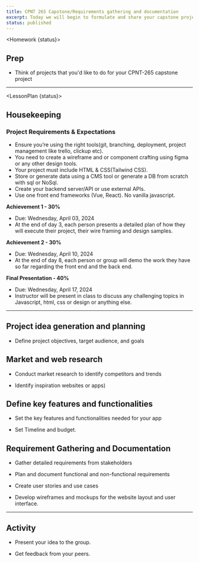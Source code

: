 ```yaml
---
title: CPNT 265 Capstone/Requirements gathering and documentation
excerpt: Today we will begin to formulate and share your capstone project ideas
status: published
---
```


<script>
	import Homework from "$lib/components/Homework.svelte";
	import LessonPlan from "$lib/components/LessonPlan.svelte";
	import Achievement from "$lib/components/Achievement.svelte";
</script>

<Homework {status}>

<h2>Prep</h2>

- Think of projects that you'd like to do for your CPNT-265 capstone project

</Homework>

---
<LessonPlan {status}>


<h2>Housekeeping</h2>

### Project Requirements & Expectations

- Ensure you’re using the right tools(git, branching, deployment, project management like trello, clickup etc).
- You need to create a wireframe and or component crafting using figma or any other design tools.
- Your project must include HTML & CSS(Tailwind CSS).
- Store or generate data using a CMS tool or generate a DB from scratch with sql or NoSql.
- Create your backend server/API or use external APIs.
- Use one front end frameworks (Vue, React). No vanilla javascript.


**Achievement 1 - 30%** 
- Due: Wednesday, April 03, 2024
- At the end of day 3, each person presents a detailed plan of how they will execute their project, their wire framing and design samples.

**Achievement 2 - 30%**
- Due: Wednesday, April 10, 2024
- At the end of day 8, each person or group will demo the work they have so far regarding the front end and the back end.

**Final Presentation - 40%**
- Due: Wednesday, April 17, 2024
- Instructor will be present in class to discuss any challenging topics in Javascript, html, css or design or anything else.


---

<h2> Project idea generation and planning </h2>

- Define project objectives, target audience, and goals

<h2> Market and web research </h2>

- Conduct market research to identify competitors and trends 

- Identify inspiration websites or apps)

<h2> Define key features and functionalities </h2>

- Set the key features and functionalities needed for your app

- Set Timeline and budget.

<h2>Requirement Gathering and Documentation</h2>

- Gather detailed requirements from stakeholders

- Plan and document functional and non-functional requirements

- Create user stories and use cases

- Develop wireframes and mockups for the website layout and user interface.

---
<h2> Activity</h2>

- Present your idea to the group.

- Get feedback from your peers.

</LessonPlan>

